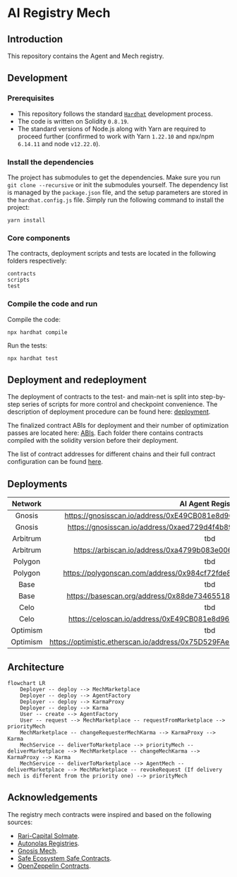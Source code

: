# AI Registry Mech

## Introduction

This repository contains the Agent and Mech registry.


## Development

### Prerequisites
- This repository follows the standard [`Hardhat`](https://hardhat.org/tutorial/) development process.
- The code is written on Solidity `0.8.19`.
- The standard versions of Node.js along with Yarn are required to proceed further (confirmed to work with Yarn `1.22.10` and npx/npm `6.14.11` and node `v12.22.0`).

### Install the dependencies
The project has submodules to get the dependencies. Make sure you run `git clone --recursive` or init the submodules yourself.
The dependency list is managed by the `package.json` file, and the setup parameters are stored in the `hardhat.config.js` file.
Simply run the following command to install the project:
```
yarn install
```

### Core components
The contracts, deployment scripts and tests are located in the following folders respectively:
```
contracts
scripts
test
```

### Compile the code and run
Compile the code:
```
npx hardhat compile
```
Run the tests:
```
npx hardhat test
```

## Deployment and redeployment
The deployment of contracts to the test- and main-net is split into step-by-step series of scripts for more control and checkpoint convenience.
The description of deployment procedure can be found here: [deployment](https://github.com/valory-xyz/ai-registry-mech/blob/main/scripts/deployment).

The finalized contract ABIs for deployment and their number of optimization passes are located here: [ABIs](https://github.com/valory-xyz/ai-registry-mech/blob/main/abis).
Each folder there contains contracts compiled with the solidity version before their deployment.

The list of contract addresses for different chains and their full contract configuration can be found [here](https://github.com/valory-xyz/ai-registry-mech/blob/main/docs/configuration.json).


## Deployments

| Network | AI Agent Registry    | AgentFactory    | AgentFactorySubscription   | MechMarketplace   |
| :---:   | :---: | :---: | :---: | :---: |
| Gnosis | https://gnosisscan.io/address/0xE49CB081e8d96920C38aA7AB90cb0294ab4Bc8EA   | https://gnosisscan.io/address/0x2ACD313B892C9922E470e4950e907d5EAa70fC2a   | n/a   | https://gnosisscan.io/address/0x4554fE75c1f5576c1d7F765B2A036c199Adae329  |
| Gnosis | https://gnosisscan.io/address/0xaed729d4f4b895d8ca84ba022675bb0c44d2cd52   | n/a   | https://gnosisscan.io/address/0x910Ca843Cad6C050Faf3f84387879b2928D40370   | n/a   |
| Arbitrum | tbd   | https://arbiscan.io/address/0x4a46537dd58e524d4df68275946b022ea6623f71   | n/a   | n/a   |
| Arbitrum | https://arbiscan.io/address/0xa4799b083e0068732456ef45ff9fe5c683658327   | n/a   | https://arbiscan.io/address/0xd8bcc126ff31d2582018715d5291a508530587b0   | n/a   |
| Polygon | tbd   | https://polygonscan.com/address/0xd421f433e36465b3e558b1121f584ac09fc33df8   | n/a   | n/a   |
| Polygon | https://polygonscan.com/address/0x984cf72fde8b5aa910e9e508ac5e007ae5bdcc9c   | n/a   | https://polygonscan.com/address/0x6e7f594f680f7abad18b7a63de50f0fee47dfd06   | n/a   |
| Base | tbd   | https://basescan.org/address/0x75d529fae220bc8db714f0202193726b46881b76   | n/a   | n/a   |
| Base | https://basescan.org/address/0x88de734655184a09b70700ae4f72364d1ad23728   | n/a   | https://basescan.org/address/0x87c511c8ae3faf0063b3f3cf9c6ab96c4aa5c60c   | n/a   |
| Celo | tbd   | https://celoscan.io/address/0x87c511c8aE3fAF0063b3F3CF9C6ab96c4AA5C60c   | n/a   | n/a   |
| Celo | https://celoscan.io/address/0xE49CB081e8d96920C38aA7AB90cb0294ab4Bc8EA   | n/a   | https://celoscan.io/address/0x88DE734655184a09B70700aE4F72364d1ad23728   | n/a   |
| Optimism | tbd   | https://optimistic.etherscan.io/address/0x47135D1Cf850d7Df7f7f563F300cc7022F7978a4  | n/a   | n/a   |
| Optimism | https://optimistic.etherscan.io/address/0x75D529FAe220bC8db714F0202193726b46881B76   | n/a   | https://optimistic.etherscan.io/address/0x1BD1505B711Fb58C54ca3712e6BEf47A133892d9  | n/a   |


## Architecture

```mermaid
flowchart LR
    Deployer -- deploy --> MechMarketplace
    Deployer -- deploy --> AgentFactory
    Deployer -- deploy --> KarmaProxy 
    Deployer -- deploy --> Karma
    User -- create --> AgentFactory
    User -- request --> MechMarketplace -- requestFromMarketplace --> priorityMech 
    MechMarketplace -- changeRequesterMechKarma --> KarmaProxy --> Karma
    MechService -- deliverToMarketplace --> priorityMech -- deliverMarketplace --> MechMarketplace -- changeMechKarma --> KarmaProxy --> Karma
    MechService -- deliverToMarketplace --> AgentMech -- deliverMarketplace --> MechMarketplace -- revokeRequest (If delivery mech is different from the priority one) --> priorityMech
```

## Acknowledgements
The registry mech contracts were inspired and based on the following sources:
- [Rari-Capital Solmate](https://github.com/Rari-Capital/solmate).
- [Autonolas Registries](https://github.com/valory-xyz/autonolas-registries).
- [Gnosis Mech](https://github.com/gnosis/mech).
- [Safe Ecosystem Safe Contracts](https://github.com/safe-global/safe-contracts).
- [OpenZeppelin Contracts](https://github.com/OpenZeppelin/openzeppelin-contracts).
